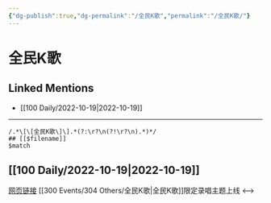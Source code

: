```yaml
---
{"dg-publish":true,"dg-permalink":"/全民K歌","permalink":"/全民K歌/"}
---
```


# 全民K歌

## Linked Mentions
- [[100 Daily/2022-10-19\|2022-10-19]]


---

```expander
/.*\[\[全民K歌\]\].*(?:\r?\n(?!\r?\n).*)*/
## [[$filename]]
$match
```
## [[100 Daily/2022-10-19\|2022-10-19]]

[网页链接](https://weibo.cn/sinaurl?u=https%3A%2F%2Fstatic-g7.kg.qq.com%2Fgtimg%2Fmusic%2Fcommon%2Fupload%2Fkgvisual%2FZY8-ij46B%2Findex.html) [[300 Events/304 Others/全民K歌\|全民K歌]]限定录唱主题上线
<-->
